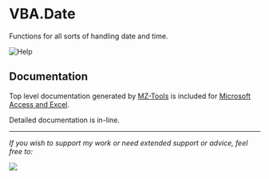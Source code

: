 # VBA.Date
Functions for all sorts of handling date and time.

![Help](https://raw.githubusercontent.com/GustavBrock/VBA.Date/master/images/EE%20Title.png)

## Documentation

Top level documentation generated by [MZ-Tools](https://www.mztools.com/) is included for [Microsoft Access and Excel](https://htmlpreview.github.io?https://github.com/GustavBrock/VBA.Date/blob/master/documentation/Date.htm).

Detailed documentation is in-line. 

<hr>

*If you wish to support my work or need extended support or advice, feel free to:*

<p>

[<img src="https://raw.githubusercontent.com/GustavBrock/VBA.Date/master/images/BuyMeACoffee.png">](https://www.buymeacoffee.com/gustav/)
